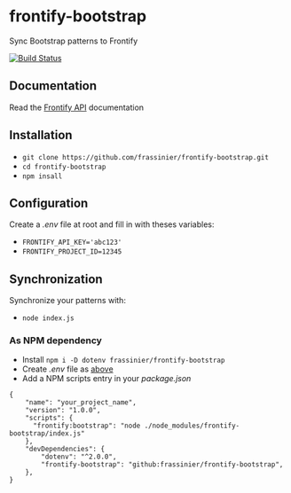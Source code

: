 # frontify-bootstrap

Sync Bootstrap patterns to Frontify

[![Build Status](https://travis-ci.org/frassinier/frontify-bootstrap.svg?branch=master)](https://travis-ci.org/frassinier/frontify-bootstrap)

## Documentation

Read the [Frontify API](https://docs.frontify.com/d/2MwJ9kHF57Sc/api) documentation

## Installation

* `git clone https://github.com/frassinier/frontify-bootstrap.git`
* `cd frontify-bootstrap`
* `npm insall`

## Configuration

Create a _.env_ file at root and fill in with theses variables:

* `FRONTIFY_API_KEY='abc123'`
* `FRONTIFY_PROJECT_ID=12345`

## Synchronization

Synchronize your patterns with:

* `node index.js`

### As NPM dependency

* Install `npm i -D dotenv frassinier/frontify-bootstrap`
* Create _.env_ file as [above](#configuration)
* Add a NPM scripts entry in your _package.json_ 
```
{
    "name": "your_project_name",
    "version": "1.0.0",
    "scripts": {
      "frontify:bootstrap": "node ./node_modules/frontify-bootstrap/index.js"
    },
    "devDependencies": {
        "dotenv": "^2.0.0",
        "frontify-bootstrap": "github:frassinier/frontify-bootstrap",
    },
}
```
